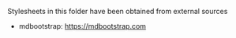 Stylesheets in this folder have been obtained from external sources

- mdbootstrap: https://mdbootstrap.com
